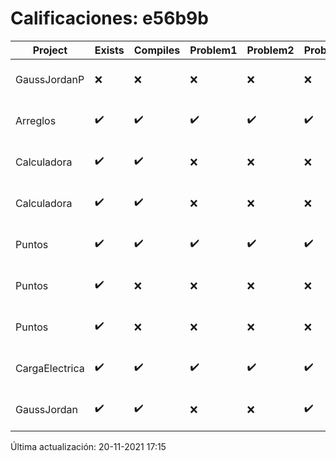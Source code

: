 # Calificaciones: e56b9b
|Project|Exists|Compiles|Problem1|Problem2|Problem3|Extra|CommitHash|CommitDate|CheckDate|Comments|DueDate|Grade|
|-|-|-|-|-|-|-|-|-|-|-|-|-|
|GaussJordanP|❌|❌|❌|❌|❌|❌|NA|NA|20-11-2021 17:15:31|No se encontró el archivo en PracticasComputacionI/GaussJordanP/GaussJordanP.py|19-11-2021 21:00:00|5.0|
|Arreglos|✔️|✔️|✔️|✔️|✔️|✔️|d7e1bd37d5392200a83184d8c6165f308a6bb470|24-09-2021 18:26:19|24-09-2021 19:42:10|nan|24-09-2021 21:00:00|10.0|
|Calculadora|✔️|✔️|❌|❌|❌|✔️|343676d91e2aa1f3339d4a91bb237326b06b424c|17-09-2021 19:27:35|17-09-2021 20:12:29|Revisa la operación suma-No implementaste operaciones con números flotantes-Revisa la operación división|17-09-2021 21:00:00|7.333333333333333|
|Calculadora|✔️|✔️|❌|❌|❌|✔️|c97da9d9c4b265902699639e9ee4e9196c31a159|17-09-2021 19:05:43|17-09-2021 19:15:19|Revisa la operación suma-No implementaste operaciones con números flotantes-Revisa la operación división|17-09-2021 21:00:00|7.333333333333333|
|Puntos|✔️|✔️|✔️|✔️|✔️|✔️|541af553a51c4321c0e91529376c3d0f25abe509|16-10-2021 17:27:54|16-10-2021 18:02:36|nan|15-10-2021 21:00:00|10.0|
|Puntos|✔️|❌|❌|❌|❌|❌|d2b6811b2a6666b32e9e9d4a19426ad394f66c6b|15-10-2021 21:49:40|15-10-2021 23:51:12|Tu código no compila|15-10-2021 21:00:00|5.0|
|Puntos|✔️|❌|❌|❌|❌|❌|00500f0d3b02b8b95d63cf4671e9a85e9c253491|15-10-2021 20:28:05|15-10-2021 21:26:53|Tu código no compila|15-10-2021 21:00:00|5.0|
|CargaElectrica|✔️|✔️|✔️|✔️|✔️|❌|9f14dbf0a5f3f881b0ef0cc5bfc2998c8673c7f9|11-11-2021 19:43:53|12-11-2021 13:17:23|No calcula correctamente la carga de la molécula|08-11-2021 21:00:00|9.0|
|GaussJordan|✔️|✔️|❌|❌|✔️|❌|aeae1922e7dc0b8872f735bb81a0766ada7f0d54|02-10-2021 00:17:56|02-10-2021 02:16:44|No aplica correctamente el método de Gauss-Jordan-No aplica correctamente el método de Gauss-Jordan-No intercambia las filas cuando un pivote es cero|01-10-2021 21:00:00|7.333333333333333|

Última actualización: 20-11-2021 17:15
